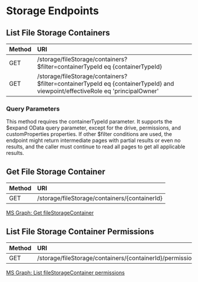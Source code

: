 # Storage Endpoints
## List File Storage Containers
| Method   | URI |
| :------- | :------- |
| GET | /storage/fileStorage/containers?$filter=containerTypeId eq {containerTypeId} |
| GET | /storage/fileStorage/containers?$filter=containerTypeId eq {containerTypeId} and viewpoint/effectiveRole eq 'principalOwner' |

### Query Parameters
This method requires the containerTypeId parameter. It supports the $expand OData query parameter, except for the drive, permissions, and customProperties properties. If other $filter conditions are used, the endpoint might return intermediate pages with partial results or even no results, and the caller must continue to read all pages to get all applicable results. 

## Get File Storage Container
| Method   | URI |
| :------- | :------- |
| GET | /storage/fileStorage/containers/{containerId} |

[MS Graph: Get fileStorageContainer](https://learn.microsoft.com/en-us/graph/api/filestoragecontainer-get?view=graph-rest-1.0&tabs=http)

## List File Storage Container Permissions
| Method   | URI |
| :------- | :------- |
| GET | /storage/fileStorage/containers/{containerId}/permissions |

[MS Graph: List fileStorageContainer permissions](https://learn.microsoft.com/en-us/graph/api/filestoragecontainer-list-permissions?view=graph-rest-1.0&tabs=http)

